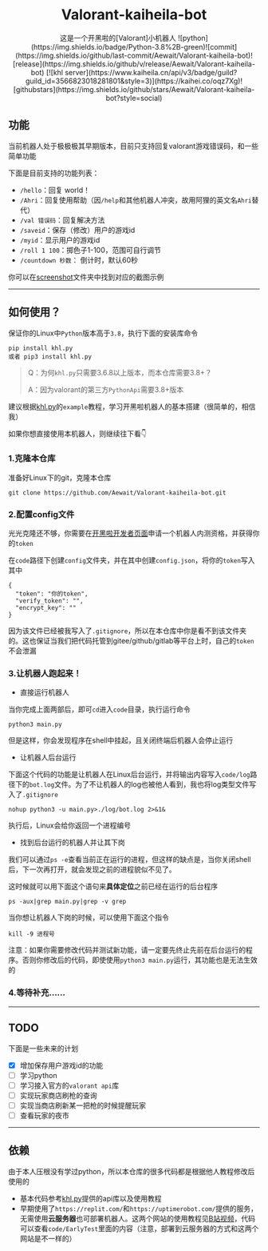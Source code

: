 


<h1 align="center">Valorant-kaiheila-bot</h1>


<div align="center">
这是一个开黑啦的[Valorant]小机器人
![python](https://img.shields.io/badge/Python-3.8%2B-green)![commit](https://img.shields.io/github/last-commit/Aewait/Valorant-kaiheila-bot)![release](https://img.shields.io/github/v/release/Aewait/Valorant-kaiheila-bot)
[![khl server](https://www.kaiheila.cn/api/v3/badge/guild?guild_id=3566823018281801&style=3)](https://kaihei.co/oqz7Xg)![githubstars](https://img.shields.io/github/stars/Aewait/Valorant-kaiheila-bot?style=social)


</div>

## 功能
当前机器人处于极极极其早期版本，目前只支持回复valorant游戏错误码，和一些简单功能

下面是目前支持的功能列表：

* `/hello`：回复 world！
* `/Ahri`：回复使用帮助（因`/help`和其他机器人冲突，故用阿狸的英文名`Ahri`替代）
* `/val 错误码`：回复解决方法
* `/saveid`：保存（修改）用户的游戏id
* `/myid`：显示用户的游戏id
* `/roll 1 100`：掷色子1-100，范围可自行调节
* `/countdown 秒数`： 倒计时，默认60秒

你可以在[screenshot](./screenshot)文件夹中找到对应的截图示例

----

## 如何使用？

保证你的Linux中`Python`版本高于`3.8`，执行下面的安装库命令

~~~
pip install khl.py
或者 pip3 install khl.py
~~~

> Q：为何`khl.py`只需要3.6.8以上版本，而本仓库需要3.8+？
>
> A：因为valorant的第三方`PythonApi`需要3.8+版本

建议根据[khl.py](https://github.com/TWT233/khl.py)的`example`教程，学习开黑啦机器人的基本搭建（很简单的，相信我）

如果你想直接使用本机器人，则继续往下看👇

### 1.克隆本仓库

准备好Linux下的git，克隆本仓库

~~~
git clone https://github.com/Aewait/Valorant-kaiheila-bot.git
~~~

### 2.配置config文件

光光克隆还不够，你需要在[开黑啦开发者页面](https://developer.kaiheila.cn/doc/intro)申请一个机器人内测资格，并获得你的`token`

在`code`路径下创建`config`文件夹，并在其中创建`config.json`，将你的`token`写入其中

~~~
{
  "token": "你的token",
  "verify_token": "",
  "encrypt_key": ""
}
~~~

因为该文件已经被我写入了`.gitignore`，所以在本仓库中你是看不到该文件夹的。这也保证当我们把代码托管到gitee/github/gitlab等平台上时，自己的`token`不会泄漏

### 3.让机器人跑起来！

* 直接运行机器人

当你完成上面两部后，即可`cd`进入`code`目录，执行运行命令

~~~
python3 main.py
~~~

但是这样，你会发现程序在shell中挂起，且关闭终端后机器人会停止运行

* 让机器人后台运行

下面这个代码的功能是让机器人在Linux后台运行，并将输出内容写入`code/log`路径下的`bot.log`文件。为了不让机器人的log也被他人看到，我也将log类型文件写入了`.gitignore`
```
nohup python3 -u main.py>./log/bot.log 2>&1&
```
执行后，Linux会给你返回一个进程编号

* 找到后台运行的机器人并让其下岗

我们可以通过`ps -e`查看当前正在运行的进程，但这样的缺点是，当你关闭shell后，下一次再打开，就会发现之前的进程貌似不见了。

这时候就可以用下面这个语句来**具体定位**之前已经在运行的后台程序

~~~
ps -aux|grep main.py|grep -v grep 
~~~

当你想让机器人下岗的时候，可以使用下面这个指令

```
kill -9 进程号
```

注意：如果你需要修改代码并测试新功能，请一定要先终止先前在后台运行的程序。否则你修改后的代码，即使使用`python3 main.py`运行，其功能也是无法生效的

### 4.等待补充……

----

## TODO

下面是一些未来的计划

- [x] 增加保存用户游戏id的功能
- [ ] 学习python
- [ ] 学习接入官方的`valorant api`库
- [ ] 实现玩家商店刷枪的查询
- [ ] 实现当商店刷新某一把枪的时候提醒玩家
- [ ] 查看玩家的夜市

---

## 依赖

由于本人压根没有学过python，所以本仓库的很多代码都是根据他人教程修改后使用的
* 基本代码参考[khl.py](https://github.com/TWT233/khl.py)提供的api库以及使用教程
* 早期使用了`https://replit.com/`和`https://uptimerobot.com/`提供的服务，无需使用**云服务器**也可部署机器人。这两个网站的使用教程见[B站视频](https://www.bilibili.com/video/BV12U4y1g7JY?spm_id_from=333.1007.top_right_bar_window_history.content.click)，代码可以查看`code/EarlyTest`里面的内容（注意，部署到云服务器的方式和这两个网站是不一样的）


